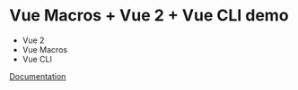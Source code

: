 # Vue Macros + Vue 2 + Vue CLI demo

- Vue 2
- Vue Macros
- Vue CLI

[Documentation](https://vue-macros.sxzz.moe/)
